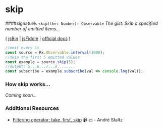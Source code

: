 # skip
####signature: `skip(the: Number): Observable`
*The gist: Skip a specified number of emitted items...*

( [jsBin](http://jsbin.com/hacepudabi/1/edit?js,console) | [jsFiddle](https://jsfiddle.net/qg6qfqLz/22/) | [official docs](http://reactivex.io/rxjs/class/es6/Observable.js~Observable.html#instance-method-skip) )

```js
//emit every 1s
const source = Rx.Observable.interval(1000);
//skip the first 5 emitted values
const example = source.skip(5);
//output: 5...6...7...8........
const subscribe = example.subscribe(val => console.log(val));
```

### How skip works...
*Coming soon...*


### Additional Resources
* [Filtering operator: take, first, skip](https://egghead.io/lessons/rxjs-filtering-operators-take-first-skip?course=rxjs-beyond-the-basics-operators-in-depth) :video_camera: :dollar: - André Staltz